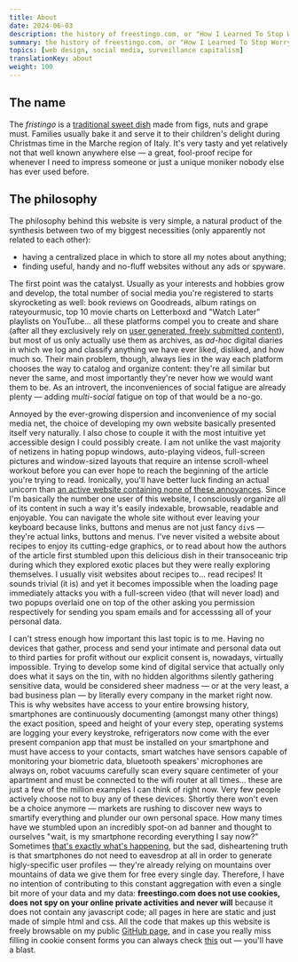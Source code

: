 ```yaml
---
title: About
date: 2024-06-03
description: the history of freestingo.com, or "How I Learned To Stop Worrying And Love CSS"
summary: the history of freestingo.com, or "How I Learned To Stop Worrying And Love CSS"
topics: [web design, social media, surveillance capitalism]
translationKey: about
weight: 100
---
```


## The name

The _fristingo_ is a [traditional sweet dish](https://www.atuttagola.com/firstingo-o-bostrengo-dolce-tipico-marchigiano/ "a fristingo recipe")
made from figs, nuts and grape must. Families usually bake it and serve it to their children's delight during
Christmas time in the Marche region of Italy. It's very tasty and yet relatively not that well known
anywhere else — a great, fool-proof recipe for whenever I need to impress someone or just a unique
moniker nobody else has ever used before.

## The philosophy

The philosophy behind this website is very simple, a natural product of the synthesis between
two of my biggest necessities (only apparently not related to each other):

- having a centralized place in which to store all my notes about anything;
- finding useful, handy and no-fluff websites without any ads or spyware.

The first point was the catalyst. Usually as your interests and hobbies grow and develop,
the total number of social media you're registered to starts skyrocketing as well: book reviews
on Goodreads, album ratings on rateyourmusic, top 10 movie charts on Letterboxd and "Watch Later"
playlists on YouTube... all these platforms compel you to create and share (after all they exclusively
rely on [user generated, freely submitted content](https://www.scaruffi.com/phi/syn66.html "'The Gift Economy' on scaruffi.com")), but most of us only actually use them as archives,
as _ad-hoc_ digital diaries in which we log and classify anything we have ever liked, disliked, and how much so.
Their main problem, though, always lies in the way each platform chooses the way to catalog and organize
content: they're all similar but never the same, and most importantly they're never how we would want
them to be. As an introvert, the inconveniences of social fatigue are already plenty — adding _multi-social_
fatigue on top of that would be a no-go.

Annoyed by the ever-growing dispersion and inconvenience of my social media net, the choice of
developing my own website basically presented itself very naturally. I also chose to couple it
with the most intuitive yet accessible design I could possibly create. I am not unlike the vast majority
of netizens in hating popup windows, auto-playing videos, full-screen pictures and window-sized layouts
that require an intense scroll-wheel workout before you can ever hope to reach the beginning of the article
you're trying to read. Ironically, you'll have better luck finding an actual unicorn than
[an active website containing none of these annoyances](http://motherfuckingwebsite.com/ "Motherfucking Website").
Since I'm basically the number one user of this website, I consciously
organize all of its content in such a way it's easily indexable, browsable, readable and enjoyable.
You can navigate the whole site without ever leaving your keyboard because links, buttons and menus
are not just fancy `div`s — they're actual links, buttons and menus.
I've never visited a website about recipes to enjoy its cutting-edge graphics, or to read about how the
authors of the article first stumbled upon this delicious dish in their transoceanic trip during which
they explored exotic places but they were really exploring themselves. I usually visit websites about
recipes to... read recipes! It sounds trivial (it is) and yet it becomes impossible when the loading
page immediately attacks you with a full-screen video (that will never load) and two popups overlaid
one on top of the other asking you permission respectively for sending you spam emails and for accesssing
all of your personal data.

I can't stress enough how important this last topic is to me. Having no devices that gather, process
and send your intimate and personal data out to third parties for profit without our explicit consent
is, nowadays, virtually impossible. Trying to develop some kind of digital service that
actually only does what it says on the tin, with no hidden algorithms silently gathering sensitive
data, would be considered sheer madness — or at the very least, a bad business plan — by literally
every company in the market right now. This is why websites have access to your entire browsing history,
smartphones are continuously documenting (amongst many other things) the exact position, speed and height of your
every step, operating systems are logging your every keystroke, refrigerators now come with the ever present companion app
that must be installed on your smartphone and must have access to your contacts, smart watches have sensors
capable of monitoring your biometric data, bluetooth speakers' microphones are always on,
robot vacuums carefully scan every square centimeter of your apartment and must be connected to the wifi
router at all times... these are just a few of the million examples I can think of right now.
Very few people actively choose not to buy any of these devices. Shortly there won't even be a choice
anymore — markets are rushing to discover new ways to smartify everything and plunder our own personal space.
How many times have we stumbled upon an incredibly spot-on ad banner and thought to ourselves "wait, is my smartphone recording everything I say now?"
Sometimes [that's exactly what's happening](https://www.theguardian.com/technology/2019/apr/11/amazon-staff-listen-to-customers-alexa-recordings-report-says "'Amazon staff listen to customers' Alexa recordings, report says', The Guardian"),
but the sad, disheartening truth is that smartphones do not need to eavesdrop at all in order to generate
higly-specific user profiles — they're already relying on mountains over mountains of data we give them
for free every single day. Therefore, I have no intention of contributing to this constant aggregation with
even a single bit more of your data and my data: **freestingo.com does not use cookies, does not spy on your
online private activities and never will** because it does not contain any javascript code; all pages in here
are static and just made of simple html and css. All the code that makes up this website is freely browsable on my
public [GitHub page](https://github.com/freestingo/freestingo-com "'freestingo-com' on GitHub"), and in
case you really miss filling in cookie consent forms you can always check
[this](https://cookieconsentspeed.run/ "Cookie consent speed run") out — you'll have a blast.

